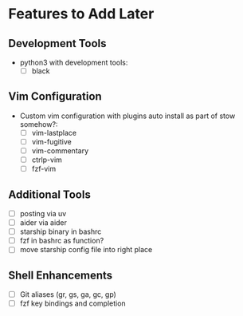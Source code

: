 # Features to Add Later

## Development Tools
- python3 with development tools:
  - [ ] black

## Vim Configuration
- Custom vim configuration with plugins auto install as part of stow somehow?:
  - [ ] vim-lastplace
  - [ ] vim-fugitive
  - [ ] vim-commentary
  - [ ] ctrlp-vim
  - [ ] fzf-vim

## Additional Tools
- [ ] posting via uv
- [ ] aider via aider
- [ ] starship binary in bashrc
- [ ] fzf in bashrc as function?
- [ ] move starship config file into right place

## Shell Enhancements
- [ ] Git aliases (gr, gs, ga, gc, gp)
- [ ] fzf key bindings and completion
